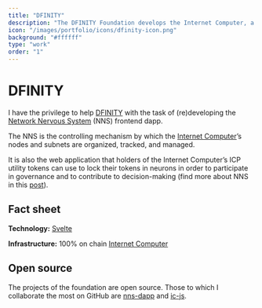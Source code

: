 ```yaml
---
title: "DFINITY"
description: "The DFINITY Foundation develops the Internet Computer, a public blockchain network platform based on the Internet Computer Protocol (ICP)."
icon: "/images/portfolio/icons/dfinity-icon.png"
background: "#ffffff"
type: "work"
order: "1"
---
```


# DFINITY

I have the privilege to help [DFINITY](https://dfinity.org) with the task of (re)developing the [Network Nervous System](https://nns.ic0.app/) (NNS) frontend dapp.

The NNS is the controlling mechanism by which the [Internet Computer](https://internetcomputer.org/)’s nodes and subnets are organized, tracked, and managed.

It is also the web application that holders of the Internet Computer’s ICP utility tokens can use to lock their tokens in neurons in order to participate in governance and to contribute to decision-making (find more about NNS in this [post](https://medium.com/dfinity/the-network-nervous-system-governing-the-internet-computer-1d176605d66a)).

## Fact sheet

**Technology:** [Svelte](https://svelte.dev/)

**Infrastructure:** 100% on chain [Internet Computer](https://internetcomputer.org/)

## Open source

The projects of the foundation are open source. Those to which I collaborate the most on GitHub are [nns-dapp](https://github.com/dfinity/nns-dapp/) and [ic-js](https://github.com/dfinity/ic-js/).
